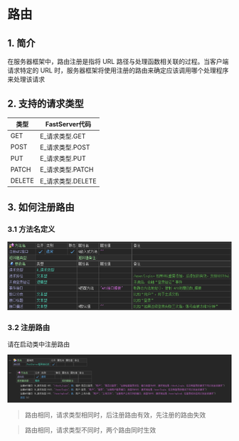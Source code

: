 # 路由

## 1. 简介

在服务器框架中，路由注册是指将 URL 路径与处理函数相关联的过程。当客户端请求特定的 URL 时，服务器框架将使用注册的路由来确定应该调用哪个处理程序来处理该请求



## 2. 支持的请求类型

| 类型   | FastServer代码    |
| ------ | ----------------- |
| GET    | E_请求类型.GET    |
| POST   | E_请求类型.POST   |
| PUT    | E_请求类型.PUT    |
| PATCH  | E_请求类型.PATCH  |
| DELETE | E_请求类型.DELETE |



## 3. 如何注册路由

### 3.1 方法名定义

![image-20231004142754358](路由.assets/image-20231004142754358-16964021451611.png)

### 3.2 注册路由

请在启动类中注册路由

![image-20231004150351749](路由.assets/image-20231004150351749.png)

> 路由相同，请求类型相同时，后注册路由有效，先注册的路由失效

> 路由相同，请求类型不同时，两个路由同时生效




















